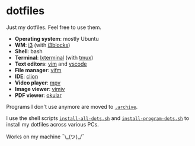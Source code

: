 # dotfiles

Just my dotfiles. Feel free to use them.

- **Operating system**: mostly Ubuntu
- **WM**: [i3](https://i3wm.org/) (with [i3blocks](https://github.com/vivien/i3blocks))
- **Shell**: bash
- **Terminal**: [lxterminal](https://wiki.lxde.org/de/LXTerminal) (with [tmux](https://github.com/tmux/tmux))
- **Text editors**: [vim](https://www.vim.org/) and [vscode](https://code.visualstudio.com/)
- **File manager**: [vifm](https://vifm.info/)
- **IDE**: [clion](https://www.jetbrains.com)
- **Video player**: [mpv](https://mpv.io/)
- **Image viewer**: [vimiv](https://github.com/karlch/vimiv-qt)
- **PDF viewer**: [okular](https://okular.kde.org/)

Programs I don't use anymore are moved to [``.archive``](.archive).

I use the shell scripts [``install-all-dots.sh``](install-all-dots.sh) and [``install-program-dots.sh``](install-program-dots.sh) to install my dotfiles across various PCs.

Works on my machine ¯\\\_(ツ)_/¯
